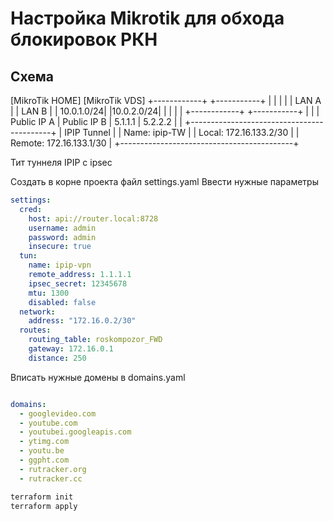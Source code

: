 # Настройка Mikrotik для обхода блокировок РКН

## Схема 

   [MikroTik HOME]                     [MikroTik VDS]
   +------------+                     +-----------+
   |            |                    |           |
   |  LAN A     |                    |  LAN B    |
   | 10.0.1.0/24|                    |10.0.2.0/24|
   |            |                    |           |
   +------------+                    +-----------+
         |                                 |
         | Public IP A                     | Public IP B
         | 5.1.1.1                         | 5.2.2.2
         |                                 |
   +-------------------------------------------+
   |                IPIP Tunnel                |
   |   Name: ipip-TW                           |
   |   Local: 172.16.133.2/30                  |
   |   Remote: 172.16.133.1/30                 |
   +-------------------------------------------+

Тит туннеля IPIP c ipsec

Создать в корне проекта файл settings.yaml
Ввести нужные параметры 

```yaml
settings:
  cred:
    host: api://router.local:8728
    username: admin
    password: admin
    insecure: true
  tun:
    name: ipip-vpn
    remote_address: 1.1.1.1
    ipsec_secret: 12345678
    mtu: 1300
    disabled: false
  network:
    address: "172.16.0.2/30"
  routes:
    routing_table: roskompozor_FWD
    gateway: 172.16.0.1
    distance: 250
```

Вписать нужные домены в domains.yaml


```yaml

domains:
  - googlevideo.com
  - youtube.com
  - youtubei.googleapis.com
  - ytimg.com
  - youtu.be
  - ggpht.com
  - rutracker.org
  - rutracker.cc

  ```

```bash
terraform init
terraform apply
```